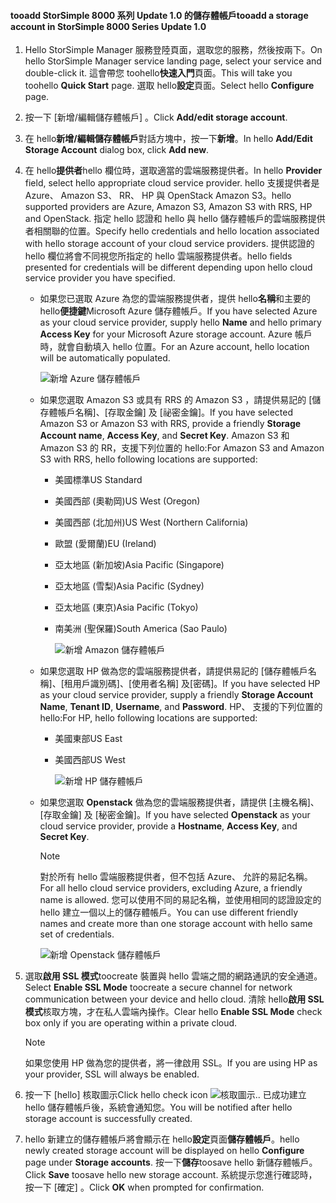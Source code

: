 <!--author=alkohli last changed: 9/17/15-->

#### <a name="tooadd-a-storage-account-in-storsimple-8000-series-update-10"></a><span data-ttu-id="ab4ac-101">tooadd StorSimple 8000 系列 Update 1.0 的儲存體帳戶</span><span class="sxs-lookup"><span data-stu-id="ab4ac-101">tooadd a storage account in StorSimple 8000 Series Update 1.0</span></span>
1. <span data-ttu-id="ab4ac-102">Hello StorSimple Manager 服務登陸頁面，選取您的服務，然後按兩下。</span><span class="sxs-lookup"><span data-stu-id="ab4ac-102">On hello StorSimple Manager service landing page, select your service and double-click it.</span></span> <span data-ttu-id="ab4ac-103">這會帶您 toohello**快速入門**頁面。</span><span class="sxs-lookup"><span data-stu-id="ab4ac-103">This will take you toohello **Quick Start** page.</span></span> <span data-ttu-id="ab4ac-104">選取 hello**設定**頁面。</span><span class="sxs-lookup"><span data-stu-id="ab4ac-104">Select hello **Configure** page.</span></span>
2. <span data-ttu-id="ab4ac-105">按一下 [新增/編輯儲存體帳戶] 。</span><span class="sxs-lookup"><span data-stu-id="ab4ac-105">Click **Add/edit storage account**.</span></span>
3. <span data-ttu-id="ab4ac-106">在 hello**新增/編輯儲存體帳戶**對話方塊中，按一下**新增**。</span><span class="sxs-lookup"><span data-stu-id="ab4ac-106">In hello **Add/Edit Storage Account** dialog box, click **Add new**.</span></span>
4. <span data-ttu-id="ab4ac-107">在 hello**提供者**hello 欄位時，選取適當的雲端服務提供者。</span><span class="sxs-lookup"><span data-stu-id="ab4ac-107">In hello **Provider** field, select hello appropriate cloud service provider.</span></span> <span data-ttu-id="ab4ac-108">hello 支援提供者是 Azure、 Amazon S3、 RR、 HP 與 OpenStack Amazon S3。</span><span class="sxs-lookup"><span data-stu-id="ab4ac-108">hello supported providers are Azure, Amazon S3, Amazon S3 with RRS, HP and OpenStack.</span></span> <span data-ttu-id="ab4ac-109">指定 hello 認證和 hello 與 hello 儲存體帳戶的雲端服務提供者相關聯的位置。</span><span class="sxs-lookup"><span data-stu-id="ab4ac-109">Specify hello credentials and hello location associated with hello storage account of your cloud service providers.</span></span> <span data-ttu-id="ab4ac-110">提供認證的 hello 欄位將會不同視您所指定的 hello 雲端服務提供者。</span><span class="sxs-lookup"><span data-stu-id="ab4ac-110">hello fields presented for credentials will be different depending upon hello cloud service provider you have specified.</span></span> 
   
   * <span data-ttu-id="ab4ac-111">如果您已選取 Azure 為您的雲端服務提供者，提供 hello**名稱**和主要的 hello**便捷鍵**Microsoft Azure 儲存體帳戶。</span><span class="sxs-lookup"><span data-stu-id="ab4ac-111">If you have selected Azure as your cloud service provider, supply hello **Name** and hello primary **Access Key** for your Microsoft Azure storage account.</span></span> <span data-ttu-id="ab4ac-112">Azure 帳戶時，就會自動填入 hello 位置。</span><span class="sxs-lookup"><span data-stu-id="ab4ac-112">For an Azure account, hello location will be automatically populated.</span></span>
     
        ![新增 Azure 儲存體帳戶](./media/storsimple-configure-new-storage-account-u1/AddAzureStorageaccount-include.png)
   * <span data-ttu-id="ab4ac-114">如果您選取 Amazon S3 或具有 RRS 的 Amazon S3 ，請提供易記的 [儲存體帳戶名稱]、[存取金鑰] 及 [祕密金鑰]。</span><span class="sxs-lookup"><span data-stu-id="ab4ac-114">If you have selected Amazon S3 or Amazon S3 with RRS, provide a friendly **Storage Account name**, **Access Key**, and **Secret Key**.</span></span> <span data-ttu-id="ab4ac-115">Amazon S3 和 Amazon S3 的 RR，支援下列位置的 hello:</span><span class="sxs-lookup"><span data-stu-id="ab4ac-115">For Amazon S3 and Amazon S3 with RRS, hello following locations are supported:</span></span>
     
     * <span data-ttu-id="ab4ac-116">美國標準</span><span class="sxs-lookup"><span data-stu-id="ab4ac-116">US Standard</span></span>
     * <span data-ttu-id="ab4ac-117">美國西部 (奧勒岡)</span><span class="sxs-lookup"><span data-stu-id="ab4ac-117">US West (Oregon)</span></span>
     * <span data-ttu-id="ab4ac-118">美國西部 (北加州)</span><span class="sxs-lookup"><span data-stu-id="ab4ac-118">US West (Northern California)</span></span>
     * <span data-ttu-id="ab4ac-119">歐盟 (愛爾蘭)</span><span class="sxs-lookup"><span data-stu-id="ab4ac-119">EU (Ireland)</span></span>
     * <span data-ttu-id="ab4ac-120">亞太地區 (新加坡)</span><span class="sxs-lookup"><span data-stu-id="ab4ac-120">Asia Pacific (Singapore)</span></span>
     * <span data-ttu-id="ab4ac-121">亞太地區 (雪梨)</span><span class="sxs-lookup"><span data-stu-id="ab4ac-121">Asia Pacific (Sydney)</span></span>
     * <span data-ttu-id="ab4ac-122">亞太地區 (東京)</span><span class="sxs-lookup"><span data-stu-id="ab4ac-122">Asia Pacific (Tokyo)</span></span>
     * <span data-ttu-id="ab4ac-123">南美洲 (聖保羅)</span><span class="sxs-lookup"><span data-stu-id="ab4ac-123">South America (Sao Paulo)</span></span>
       
       ![新增 Amazon 儲存體帳戶](./media/storsimple-configure-new-storage-account-u1/AddAmazonStorageaccount-include.png)
   * <span data-ttu-id="ab4ac-125">如果您選取 HP 做為您的雲端服務提供者，請提供易記的 [儲存體帳戶名稱]、[租用戶識別碼]、[使用者名稱] 及[密碼]。</span><span class="sxs-lookup"><span data-stu-id="ab4ac-125">If you have selected HP as your cloud service provider, supply a friendly **Storage Account Name**, **Tenant ID**, **Username**, and **Password**.</span></span> <span data-ttu-id="ab4ac-126">HP、 支援的下列位置的 hello:</span><span class="sxs-lookup"><span data-stu-id="ab4ac-126">For HP, hello following locations are supported:</span></span>
     
     * <span data-ttu-id="ab4ac-127">美國東部</span><span class="sxs-lookup"><span data-stu-id="ab4ac-127">US East</span></span>
     * <span data-ttu-id="ab4ac-128">美國西部</span><span class="sxs-lookup"><span data-stu-id="ab4ac-128">US West</span></span>
       
       ![新增 HP 儲存體帳戶](./media/storsimple-configure-new-storage-account-u1/AddHPStorageaccount-include.png)
   * <span data-ttu-id="ab4ac-130">如果您選取 **Openstack** 做為您的雲端服務提供者，請提供 [主機名稱]、[存取金鑰] 及 [秘密金鑰]。</span><span class="sxs-lookup"><span data-stu-id="ab4ac-130">If you have selected **Openstack** as your cloud service provider, provide a **Hostname**, **Access Key**, and **Secret Key**.</span></span>
     
     > [!NOTE]
     > <span data-ttu-id="ab4ac-131">對於所有 hello 雲端服務提供者，但不包括 Azure、 允許的易記名稱。</span><span class="sxs-lookup"><span data-stu-id="ab4ac-131">For all hello cloud service providers, excluding Azure, a friendly name is allowed.</span></span> <span data-ttu-id="ab4ac-132">您可以使用不同的易記名稱，並使用相同的認證設定的 hello 建立一個以上的儲存體帳戶。</span><span class="sxs-lookup"><span data-stu-id="ab4ac-132">You can use different friendly names and create more than one storage account with hello same set of credentials.</span></span>
     > 
     > 
     
        ![新增 Openstack 儲存體帳戶](./media/storsimple-configure-new-storage-account-u1/AddOpenstackStorageaccount-include.png)
5. <span data-ttu-id="ab4ac-134">選取**啟用 SSL 模式**toocreate 裝置與 hello 雲端之間的網路通訊的安全通道。</span><span class="sxs-lookup"><span data-stu-id="ab4ac-134">Select **Enable SSL Mode** toocreate a secure channel for network communication between your device and hello cloud.</span></span> <span data-ttu-id="ab4ac-135">清除 hello**啟用 SSL 模式**核取方塊，才在私人雲端內操作。</span><span class="sxs-lookup"><span data-stu-id="ab4ac-135">Clear hello **Enable SSL Mode** check box only if you are operating within a private cloud.</span></span>
   
   > [!NOTE]
   > <span data-ttu-id="ab4ac-136">如果您使用 HP 做為您的提供者，將一律啟用 SSL。</span><span class="sxs-lookup"><span data-stu-id="ab4ac-136">If you are using HP as your provider, SSL will always be enabled.</span></span>
   > 
   > 
6. <span data-ttu-id="ab4ac-137">按一下 [hello] 核取圖示</span><span class="sxs-lookup"><span data-stu-id="ab4ac-137">Click hello check icon</span></span> ![核取圖示](./media/storsimple-configure-new-storage-account/HCS_CheckIcon-include.png)<span data-ttu-id="ab4ac-139">.</span><span class="sxs-lookup"><span data-stu-id="ab4ac-139">.</span></span> <span data-ttu-id="ab4ac-140">已成功建立 hello 儲存體帳戶後，系統會通知您。</span><span class="sxs-lookup"><span data-stu-id="ab4ac-140">You will be notified after hello storage account is successfully created.</span></span>
7. <span data-ttu-id="ab4ac-141">hello 新建立的儲存體帳戶將會顯示在 hello**設定**頁面**儲存體帳戶**。</span><span class="sxs-lookup"><span data-stu-id="ab4ac-141">hello newly created storage account will be displayed on hello **Configure** page under **Storage accounts**.</span></span> <span data-ttu-id="ab4ac-142">按一下**儲存**toosave hello 新儲存體帳戶。</span><span class="sxs-lookup"><span data-stu-id="ab4ac-142">Click **Save** toosave hello new storage account.</span></span> <span data-ttu-id="ab4ac-143">系統提示您進行確認時，按一下 [確定]  。</span><span class="sxs-lookup"><span data-stu-id="ab4ac-143">Click **OK** when prompted for confirmation.</span></span>

